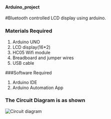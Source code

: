 #### Arduino_project

#Bluetooth controlled LCD display using arduino.

### Materials Required
1) Arduino UNO
2) LCD display(16*2)
3) HC05 Wifi module
4) Breadboard and jumper wires
5) USB cable


###Software Required
1) Arduino IDE
2) Arduino Automation App

### The Circuit Diagram is as shown
![Circuit diagram](https://drive.google.com/file/d/1YraTzeK5s4ir3jBVKkRZr1Ayc6DnRTCT/view?usp=sharing)




